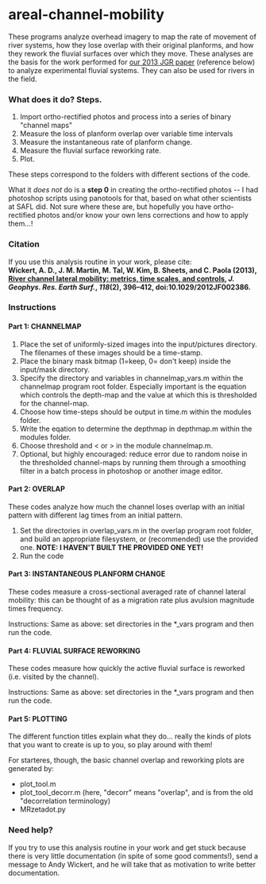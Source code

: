 # areal-channel-mobility

These programs analyze overhead imagery to map the rate of movement of river systems, how they lose overlap with their original planforms, and how they rework the fluvial surfaces over which they move. These analyses are the basis for the work performed for [our 2013 JGR paper](http://onlinelibrary.wiley.com/doi/10.1029/2012JF002386) (reference below) to analyze experimental fluvial systems. They can also be used for rivers in the field.

### What does it do? Steps.

1. Import ortho-rectified photos and process into a series of binary "channel maps"
2. Measure the loss of planform overlap over variable time intervals
3. Measure the instantaneous rate of planform change.
4. Measure the fluvial surface reworking rate.
5. Plot.

These steps correspond to the folders with different sections of the code.

What it *does not* do is a **step 0** in creating the ortho-rectified photos -- I had photoshop scripts using panotools for that, based on what other scientists at SAFL did. Not sure where these are, but hopefully you have ortho-rectified photos and/or know your own lens corrections and how to apply them...!

### Citation

If you use this analysis routine in your work, please cite:<br>
**Wickert, A. D., J. M. Martin, M. Tal, W. Kim, B. Sheets, and C. Paola (2013), [River channel lateral mobility: metrics, time scales, and controls](http://onlinelibrary.wiley.com/doi/10.1029/2012JF002386), *J. Geophys. Res. Earth Surf.*, *118*(2), 396–412, doi:10.1029/2012JF002386.**

### Instructions

#### Part 1: CHANNELMAP

1. Place the set of uniformly-sized images into the input/pictures directory. The filenames of these images should be a time-stamp.
2. Place the binary mask bitmap (1=keep, 0= don't keep) inside the input/mask directory.
3. Specify the directory and variables in channelmap_vars.m within the channelmap program root folder. Especially important is the equation which controls the depth-map and the value at which this is thresholded for the channel-map.
4. Choose how time-steps should be output in time.m within the modules folder.
5. Write the eqation to determine the depthmap in depthmap.m within the modules folder.
6. Choose threshold and < or > in the module channelmap.m.
7. Optional, but highly encouraged: reduce error due to random noise in the thresholded channel-maps by running them through a smoothing filter in a batch process in photoshop or another image editor.

#### Part 2: OVERLAP

These codes analyze how much the channel loses overlap with an initial pattern with different lag times from an initial pattern.

1. Set the directories in overlap_vars.m in the overlap program root folder, and build an appropriate filesystem, or (recommended) use the provided one. **NOTE: I HAVEN'T BUILT THE PROVIDED ONE YET!**
2. Run the code

#### Part 3: INSTANTANEOUS PLANFORM CHANGE

These codes measure a cross-sectional averaged rate of channel lateral mobility: this can be thought of as a migration rate plus avulsion magnitude times frequency.

Instructions: Same as above: set directories in the *_vars program and then run the code.

#### Part 4: FLUVIAL SURFACE REWORKING

These codes measure how quickly the active fluvial surface is reworked (i.e. visited by the channel).

Instructions: Same as above: set directories in the *_vars program and then run the code.

#### Part 5: PLOTTING

The different function titles explain what they do... really the kinds of plots that you want to create is up to you, so play around with them!

For starteres, though, the basic channel overlap and reworking plots are generated by:
* plot_tool.m
* plot_tool_decorr.m (here, "decorr" means "overlap", and is from the old "decorrelation terminology)
* MRzetadot.py

### Need help?

If you try to use this analysis routine in your work and get stuck because there is very little documentation (in spite of some good comments!), send a message to Andy Wickert, and he will take that as motivation to write better documentation.
